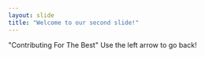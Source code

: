 ```yaml
---
layout: slide
title: "Welcome to our second slide!"
---
```

"Contributing For The Best"
Use the left arrow to go back!

